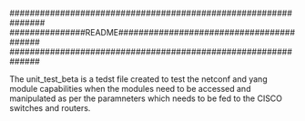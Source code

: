 ###############################################################
###############README#########################################
##############################################################

The unit_test_beta is a tedst file created to test the netconf and yang module capabilities when the
modules need to be accessed and manipulated as per the paramneters which needs to be fed to the
CISCO switches and routers. 


